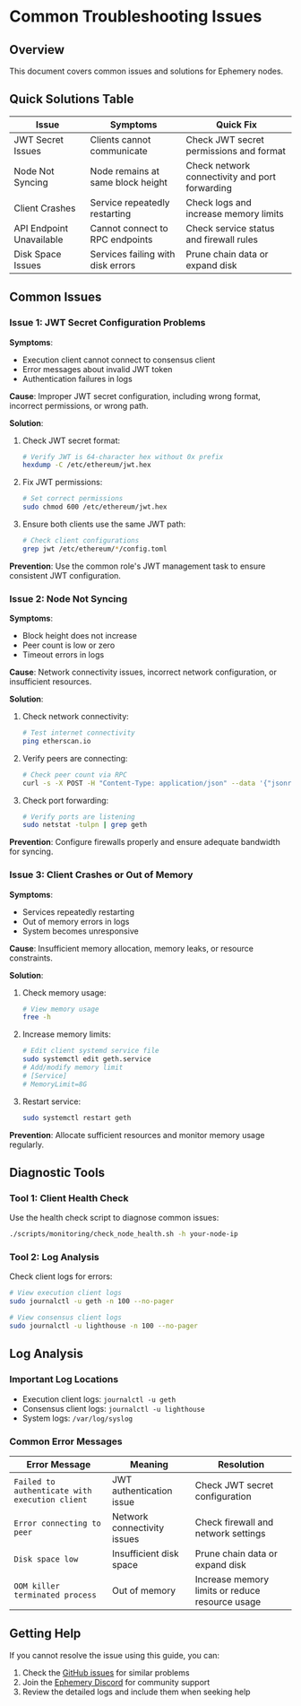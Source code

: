 # Common Troubleshooting Issues

## Overview

This document covers common issues and solutions for Ephemery nodes.

## Quick Solutions Table

| Issue | Symptoms | Quick Fix |
|-------|----------|-----------|
| JWT Secret Issues | Clients cannot communicate | Check JWT secret permissions and format |
| Node Not Syncing | Node remains at same block height | Check network connectivity and port forwarding |
| Client Crashes | Service repeatedly restarting | Check logs and increase memory limits |
| API Endpoint Unavailable | Cannot connect to RPC endpoints | Check service status and firewall rules |
| Disk Space Issues | Services failing with disk errors | Prune chain data or expand disk |

## Common Issues

### Issue 1: JWT Secret Configuration Problems

**Symptoms**:
- Execution client cannot connect to consensus client
- Error messages about invalid JWT token
- Authentication failures in logs

**Cause**:
Improper JWT secret configuration, including wrong format, incorrect permissions, or wrong path.

**Solution**:

1. Check JWT secret format:
   ```bash
   # Verify JWT is 64-character hex without 0x prefix
   hexdump -C /etc/ethereum/jwt.hex
   ```

2. Fix JWT permissions:
   ```bash
   # Set correct permissions
   sudo chmod 600 /etc/ethereum/jwt.hex
   ```

3. Ensure both clients use the same JWT path:
   ```bash
   # Check client configurations
   grep jwt /etc/ethereum/*/config.toml
   ```

**Prevention**:
Use the common role's JWT management task to ensure consistent JWT configuration.

### Issue 2: Node Not Syncing

**Symptoms**:
- Block height does not increase
- Peer count is low or zero
- Timeout errors in logs

**Cause**:
Network connectivity issues, incorrect network configuration, or insufficient resources.

**Solution**:

1. Check network connectivity:
   ```bash
   # Test internet connectivity
   ping etherscan.io
   ```

2. Verify peers are connecting:
   ```bash
   # Check peer count via RPC
   curl -s -X POST -H "Content-Type: application/json" --data '{"jsonrpc":"2.0","method":"net_peerCount","params":[],"id":1}' http://localhost:8545
   ```

3. Check port forwarding:
   ```bash
   # Verify ports are listening
   sudo netstat -tulpn | grep geth
   ```

**Prevention**:
Configure firewalls properly and ensure adequate bandwidth for syncing.

### Issue 3: Client Crashes or Out of Memory

**Symptoms**:
- Services repeatedly restarting
- Out of memory errors in logs
- System becomes unresponsive

**Cause**:
Insufficient memory allocation, memory leaks, or resource constraints.

**Solution**:

1. Check memory usage:
   ```bash
   # View memory usage
   free -h
   ```

2. Increase memory limits:
   ```bash
   # Edit client systemd service file
   sudo systemctl edit geth.service
   # Add/modify memory limit
   # [Service]
   # MemoryLimit=8G
   ```

3. Restart service:
   ```bash
   sudo systemctl restart geth
   ```

**Prevention**:
Allocate sufficient resources and monitor memory usage regularly.

## Diagnostic Tools

### Tool 1: Client Health Check

Use the health check script to diagnose common issues:

```bash
./scripts/monitoring/check_node_health.sh -h your-node-ip
```

### Tool 2: Log Analysis

Check client logs for errors:

```bash
# View execution client logs
sudo journalctl -u geth -n 100 --no-pager

# View consensus client logs
sudo journalctl -u lighthouse -n 100 --no-pager
```

## Log Analysis

### Important Log Locations

- Execution client logs: `journalctl -u geth`
- Consensus client logs: `journalctl -u lighthouse`
- System logs: `/var/log/syslog`

### Common Error Messages

| Error Message | Meaning | Resolution |
|---------------|---------|------------|
| `Failed to authenticate with execution client` | JWT authentication issue | Check JWT secret configuration |
| `Error connecting to peer` | Network connectivity issues | Check firewall and network settings |
| `Disk space low` | Insufficient disk space | Prune chain data or expand disk |
| `OOM killer terminated process` | Out of memory | Increase memory limits or reduce resource usage |

## Getting Help

If you cannot resolve the issue using this guide, you can:

1. Check the [GitHub issues](https://github.com/yourusername/ephemery/issues) for similar problems
2. Join the [Ephemery Discord](https://discord.gg/example) for community support
3. Review the detailed logs and include them when seeking help
